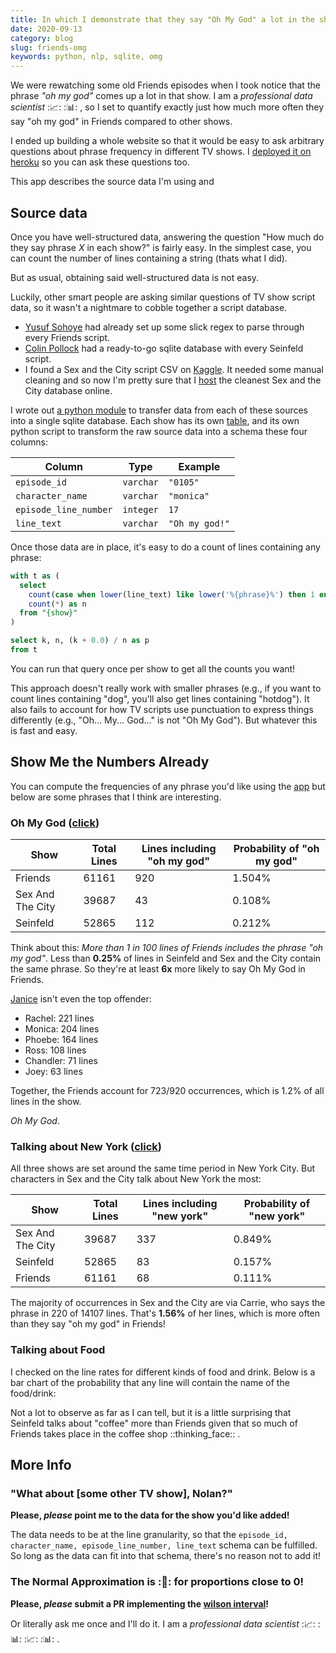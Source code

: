 ```yaml
---
title: In which I demonstrate that they say "Oh My God" a lot in the show "Friends"
date: 2020-09-13
category: blog
slug: friends-omg
keywords: python, nlp, sqlite, omg
---
```


We were rewatching some old Friends episodes when I took notice that the phrase _"oh my god"_ comes up a lot in that show. I am a _professional data scientist_ ::chart_with_upwards_trend:: ::bar_chart:: , so I set to quantify exactly just how much more often they say "oh my god" in Friends compared to other shows.

I ended up building a whole website so that it would be easy to ask arbitrary questions about phrase frequency in different TV shows. I [deployed it on heroku](https://friends-omg.herokuapp.com/) so you can ask these questions too. 

This app describes the source data I'm using and 

## Source data

Once you have well-structured data, answering the question "How much do they say phrase _X_ in each show?" is fairly easy. In the simplest case, you can count the number of lines containing a string (thats what I did). 

But as usual, obtaining said well-structured data is not easy.

Luckily, other smart people are asking similar questions of TV show script data, so it wasn't a nightmare to cobble together a script database.

- [Yusuf Sohoye](https://quotennial.github.io/friends-engineering/) had already set up some slick regex to parse through every Friends script.
- [Colin Pollock](https://github.com/colinpollock/seinfeld-scripts) had a ready-to-go sqlite database with every Seinfeld script.
- I found a Sex and the City script CSV on [Kaggle](https://www.kaggle.com/snapcrack/every-sex-and-the-city-script). It needed some manual cleaning and so now I'm pretty sure that I [host](http://nolanc.heliohost.org/omg-data/satc.csv) the cleanest Sex and the City database online.

I wrote out [a python module](https://github.com/nolanbconaway/friends-omg/tree/master/build) to transfer data from each of these sources into a single sqlite database. Each show has its own [table](https://github.com/nolanbconaway/friends-omg/blob/master/build/ddl.sql), and its own python script to transform the raw source data into a schema these four columns:

| Column                | Type      | Example        |
|-----------------------|-----------|----------------|
| `episode_id`          | `varchar` | `"0105"`       |
| `character_name`      | `varchar` | `"monica"`     |
| `episode_line_number` | `integer` | `17`           |
| `line_text`           | `varchar` | `"Oh my god!"` |

Once those data are in place, it's easy to do a count of lines containing any phrase:

```sql
with t as (
  select 
    count(case when lower(line_text) like lower('%{phrase}%') then 1 end) as k,
    count(*) as n
  from "{show}"
)

select k, n, (k + 0.0) / n as p
from t
```

You can run that query once per show to get all the counts you want!

This approach doesn't really work with smaller phrases (e.g., if you want to count lines containing "dog", you'll also get lines containing "hotdog"). It also fails to account for how TV scripts use punctuation to express things differently (e.g., "Oh... My... God..." is not "Oh My God"). But whatever this is fast and easy.

## Show Me the Numbers Already

You can compute the frequencies of any phrase you'd like using the [app](https://friends-omg.herokuapp.com/) but below are some phrases that I think are interesting.

### Oh My God ([click](https://friends-omg.herokuapp.com/?q=oh+my+god))


| Show             | Total Lines | Lines including "oh my god" | Probability of "oh my god" |
|------------------|-------------|-----------------------------|----------------------------|
| Friends          | 61161       | 920                         | 1.504%                     |
| Sex And The City | 39687       | 43                          | 0.108%                     |
| Seinfeld         | 52865       | 112                         | 0.212%                     |

Think about this: _More than 1 in 100 lines of Friends includes the phrase "oh my god"_. Less than **0.25%** of lines in Seinfeld and Sex and the City contain the same phrase.  So they're at least **6x** more likely to say Oh My God in Friends.

[Janice](https://www.youtube.com/watch?v=qSmp1ZSvelY) isn't even the top offender:

 - Rachel: 221 lines
 - Monica: 204 lines
 - Phoebe: 164 lines
 - Ross: 108 lines
 - Chandler: 71 lines
 - Joey: 63 lines

Together, the Friends account for 723/920 occurrences, which is 1.2% of all lines in the show. 

_Oh My God_.

### Talking about New York ([click](https://friends-omg.herokuapp.com/?q=new+york))

All three shows are set around the same time period in New York City. But characters in Sex and the City talk about New York the most:

| Show             | Total Lines | Lines including "new york" | Probability of "new york" |
|------------------|-------------|----------------------------|---------------------------|
| Sex And The City | 39687       | 337                        | 0.849%                    |
| Seinfeld         | 52865       | 83                         | 0.157%                    |
| Friends          | 61161       | 68                         | 0.111%                    |

The majority of occurrences in Sex and the City are via Carrie, who says the phrase in 220 of 14107 lines. That's **1.56%** of her lines, which is more often than they say "oh my god" in Friends! 

### Talking about Food

I checked on the line rates for different kinds of food and drink. Below is a bar chart of the probability that any line will contain the name of the food/drink:

<object type="image/svg+xml" data="{attach}food.svg"></object>


Not a lot to observe as far as I can tell, but it is a little surprising that Seinfeld talks about "coffee" more than Friends given that so much of Friends takes place in the coffee shop ::thinking_face:: .

## More Info

### "What about [some other TV show], Nolan?"

**Please, _please_ point me to the data for the show you'd like added!** 

The data needs to be at the line granularity, so that the `episode_id, character_name, episode_line_number, line_text` schema can be fulfilled. So long as the data can fit into that schema, there's no reason not to add it!

### The Normal Approximation is ::slightly_frowning_face:: for proportions close to 0!

**Please, _please_ submit a PR implementing the [wilson interval](https://en.wikipedia.org/wiki/Binomial_proportion_confidence_interval#Wilson_score_interval)!** 

Or literally ask me once and I'll do it. I am a _professional data scientist_ ::chart_with_upwards_trend:: ::bar_chart:: ::chart_with_upwards_trend:: ::bar_chart:: .
